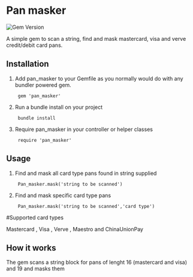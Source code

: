 Pan masker
==========
<img src="https://badge.fury.io/rb/pan_masker.png" alt="Gem Version" />

A simple gem to scan a string, find and mask mastercard, visa and verve credit/debit card pans.


## Installation

1. Add pan_masker to your Gemfile as you normally would do with any bundler powered gem. 

        gem 'pan_masker'

1. Run a bundle install on your project 

        bundle install

1. Require pan_masker in your controller or helper classes

        require 'pan_masker'

## Usage

1. Find and mask all card type pans found in string supplied

        Pan_masker.mask('string to be scanned')

1. Find and mask specific card type pans
        
        Pan_masker.mask('string to be scanned','card type')

#Supported card types

Mastercard , Visa , Verve , Maestro and ChinaUnionPay

## How it works

The gem scans a string block for pans of lenght 16 (mastercard and visa) and 19 and masks them


